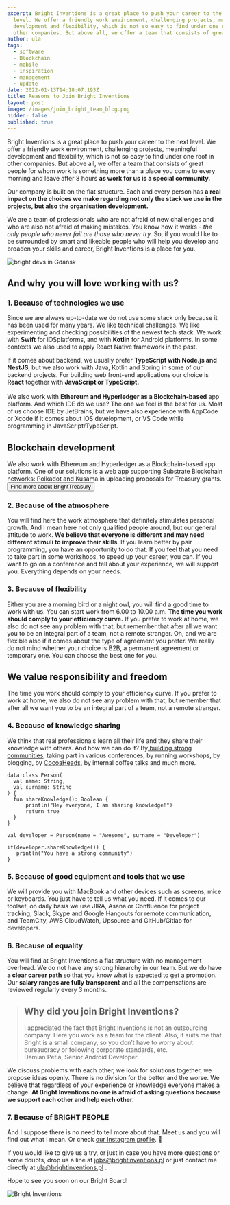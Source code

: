 ```yaml
---
excerpt: Bright Inventions is a great place to push your career to the next
  level. We offer a friendly work environment, challenging projects, meaningful
  development and flexibility, which is not so easy to find under one roof in
  other companies. But above all, we offer a team that consists of great people.
author: ula
tags:
  - software
  - Blockchain
  - mobile
  - inspiration
  - management
  - update
date: 2022-01-13T14:18:07.193Z
title: Reasons to Join Bright Inventions
layout: post
image: /images/join_bright_team_blog.png
hidden: false
published: true
---
```

Bright Inventions is a great place to push your career to the next level. We offer a friendly work environment, challenging projects, meaningful development and flexibility, which is not so easy to find under one roof in other companies. But above all, we offer a team that consists of great people for whom work is something more than a place you come to every morning and leave after 8 hours **as work for us is a special community.** 

Our company is built on the flat structure. Each and every person has **a real impact on the choices we make regarding not only the stack we use in the projects, but also the organisation development.** 

We are a team of professionals who are not afraid of new challenges and who are also not afraid of making mistakes. You know how it works - *the only people who never fail are those who never try.* So, if you would like to be surrounded by smart and likeable people who will help you develop and broaden your skills and career, Bright Inventions is a place for you.

<img src="/images/img_20220318_190348.jpg" alt="bright devs in Gdańsk " class="hide-on-mobile" />

## And why you will love working with us?

### 1. Because of technologies we use

Since we are always up-to-date we do not use some stack only because it has been used for many years. We like technical challenges. We like experimenting and checking possibilities of the newest tech stack. We work with **Swift** for iOSplatforms, and with **Kotlin** for Android platforms. In some contexts we also used to apply React Native framework in the past. 

If it comes about backend, we usually prefer **TypeScript with Node.js and NestJS**, but we also work with Java, Kotlin and Spring in some of our backend projects. For building web front-end applications our choice is **React** together with **JavaScript or TypeScript.** \
\
We also work with **Ethereum and Hyperledger as a Blockchain-based** app platform. And which IDE do we use? The one we feel is the best for us. Most of us choose IDE by JetBrains, but we have also experience with AppCode or Xcode if it comes about iOS development, or VS Code while programming in JavaScript/TypeScript. 

<div class='block-button'><h2>Blockchain development</h2><div>We also work with Ethereum and Hyperledger as a Blockchain-based app platform. One of our solutions is a web app supporting Substrate Blockchain networks: Polkadot and Kusama in uploading proposals for Treasury grants.</div><a href="/projects/bright-treasury"><button>Find more about BrightTreasury</button></a></div>

### 2. Because of the atmosphere

You will find here the work atmosphere that definitely stimulates personal growth. And I mean here not only qualified people around, but our general attitude to work. **We believe that everyone is different and may need different stimuli to improve their skills**. If you learn better by pair programming, you have an opportunity to do that. If you feel that you need to take part in some workshops, to speed up your career, you can. If you want to go on a conference and tell about your experience, we will support you. Everything depends on your needs. 

### 3. Because of flexibility

Either you are a morning bird or a night owl, you will find a good time to work with us. You can start work from 6.00 to 10.00 a.m. **The time you work should comply to your efficiency curve.** If you prefer to work at home, we also do not see any problem with that, but remember that after all we want you to be an integral part of a team, not a remote stranger. Oh, and we are flexible also if it comes about the type of agreement you prefer. We really do not mind whether your choice is B2B, a permanent agreement or temporary one. You can choose the best one for you.

<div class="important-info"><h2>We value responsibility and freedom </h2><div>The time you work should comply to your efficiency curve. If you prefer to work at home, we also do not see any problem with that, but remember that after all we want you to be an integral part of a team, not a remote stranger.</div></div>

### 4. Because of knowledge sharing

We think that real professionals learn all their life and they share their knowledge with others. And how we can do it? By[ building strong communities](https://www.facebook.com/groups/awstricity), taking part in various conferences, by running workshops, by blogging, by [CocoaHeads](https://www.facebook.com/CocoaHeadsTricity), by internal coffee talks and much more.

```
data class Person(
  val name: String,
  val surname: String
) {
  fun shareKnowledge(): Boolean {
      println("Hey everyone, I am sharing knowledge!")
      return true
  }
}

val developer = Person(name = "Awesome", surname = "Developer")

if(developer.shareKnowledge()) {
   println("You have a strong community")
}
```

### 5. Because of good equipment and tools that we use

We will provide you with MacBook and other devices such as screens, mice or keyboards. You just have to tell us what you need. If it comes to our toolset, on daily basis we use JIRA, Asana or Confluence for project tracking, Slack, Skype and Google Hangouts for remote communication, and TeamCity, AWS CloudWatch, Upsource and GitHub/Gitlab for developers.

### 6. Because of equality

You will find at Bright Inventions a flat structure with no management overhead. We do not have any strong hierarchy in our team. But we do have **a clear career path** so that you know what is expected to get a promotion. Our **salary ranges are fully transparent** and all the compensations are reviewed regularly every 3 months. 

<blockquote><h2>Why did you join Bright Inventions? </h2><div> I appreciated the fact that Bright Inventions is not an outsourcing company. Here you work as a team for the client. Also, it suits me that Bright is a small company, so you don’t have to worry about bureaucracy or following corporate standards, etc.</div><footer>Damian Petla, Senior Android Developer </footer></blockquote>

We discuss problems with each other, we look for solutions together, we propose ideas openly. There is no division for the better and the worse. We believe that regardless of your experience or knowledge everyone makes a change. **At Bright Inventions no one is afraid of asking questions because we support each other and help each other.** 

### **7.** Because of BRIGHT PEOPLE

And I suppose there is no need to tell more about that. Meet us and you will find out what I mean. Or check [our Instagram profile](https://www.instagram.com/bright_inventions). 🤩

If you would like to give us a try, or just in case you have more questions or some doubts, drop us a line at [jobs@brightinventions.pl](mailto:jobs@brightinventions.pl) or just contact me directly at [ula@brightinventions.pl](mailto:ula@brightinventions.pl) .

Hope to see you soon on our Bright Board! 

![Bright Inventions](/images/join_bright_team.png)